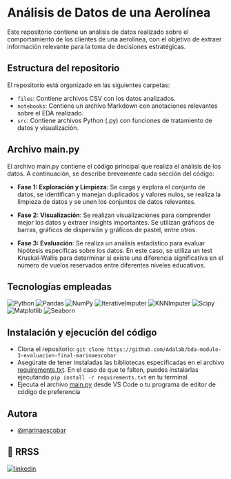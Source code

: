 # Análisis de Datos de una Aerolínea

Este repositorio contiene un análisis de datos realizado sobre el comportamiento de los clientes de una aerolínea, con el objetivo de extraer información relevante para la toma de decisiones estratégicas.

## Estructura del repositorio
El repositorio está organizado en las siguientes carpetas:

- `files`: Contiene archivos CSV con los datos analizados.
- `notebooks`: Contiene un archivo Markdown con anotaciones relevantes sobre el EDA realizado.
- `src`: Contiene archivos Python (.py) con funciones de tratamiento de datos y visualización.

## Archivo main.py
El archivo main.py contiene el código principal que realiza el análisis de los datos. A continuación, se describe brevemente cada sección del código:

- **Fase 1: Exploración y Limpieza**: Se carga y explora el conjunto de datos, se identifican y manejan duplicados y valores nulos, se realiza la limpieza de datos y se unen los conjuntos de datos relevantes.

- **Fase 2: Visualización**: Se realizan visualizaciones para comprender mejor los datos y extraer insights importantes. Se utilizan gráficos de barras, gráficos de dispersión y gráficos de pastel, entre otros.

- **Fase 3: Evaluación**: Se realiza un análisis estadístico para evaluar hipótesis específicas sobre los datos. En este caso, se utiliza un test Kruskal-Wallis para determinar si existe una diferencia significativa en el número de vuelos reservados entre diferentes niveles educativos.

## Tecnologías empleadas
![Python](https://img.shields.io/badge/Python-%233776AB?style=flat&logo=python&logoColor=white)
![Pandas](https://img.shields.io/badge/Pandas-%23150458?style=flat&logo=pandas&logoColor=white)
![NumPy](https://img.shields.io/badge/NumPy-%23013243?style=flat&logo=numpy)
![IterativeImputer](https://img.shields.io/badge/IterativeImputer-%234AB27B?style=flat)
![KNNImputer](https://img.shields.io/badge/KNNImputer-%234AB27B?style=flat)
![Scipy](https://img.shields.io/badge/Scipy-%230C55A5?style=flat)
![Matplotlib](https://img.shields.io/badge/Matplotlib-%23588998?style=flat&logo=matplotlib)
![Seaborn](https://img.shields.io/badge/Seaborn-%2346A4CC?style=flat&logo=seaborn&logoColor=white)

## Instalación y ejecución del código
- Clona el repositorio: `git clone https://github.com/Adalab/bda-modulo-3-evaluacion-final-marinaescobar`
- Asegúrate de tener instaladas las bibliotecas especificadas en el archivo [requirements.txt](https://github.com/Adalab/bda-modulo-3-evaluacion-final-marinaescobar/blob/main/requirements.txt). En el caso de que te falten, puedes instalarlas ejecutando `pip install -r requirements.txt` en tu terminal
- Ejecuta el archivo [main.py](https://github.com/Adalab/bda-modulo-3-evaluacion-final-marinaescobar/blob/main/main.py) desde VS Code o tu programa de editor de código de preferencia

## Autora
- [@marinaescobar](https://www.github.com/marinaescobar)

## 🔗 RRSS
[![linkedin](https://img.shields.io/badge/linkedin-0A66C2?style=for-the-badge&logo=linkedin&logoColor=white)](https://www.linkedin.com/in/marinaescobarperez/)
